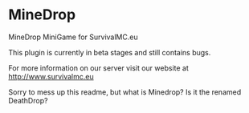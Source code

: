 # MineDrop
MineDrop MiniGame for SurvivalMC.eu

This plugin is currently in beta stages and still contains bugs.

For more information on our server visit our website at http://www.survivalmc.eu

Sorry to mess up this readme, but what is Minedrop? Is it the renamed DeathDrop?
